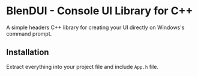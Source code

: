 # BlenDUI - Console UI Library for C++
A simple headers C++ library for creating your UI directly on Windows's command prompt.
## Installation
Extract everything into your project file and include ```App.h``` file.
